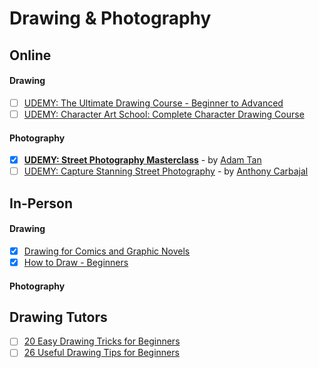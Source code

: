 # Drawing & Photography

## Online 
#### Drawing
- [ ] [UDEMY: The Ultimate Drawing Course - Beginner to Advanced](https://www.udemy.com/course/the-ultimate-drawing-course-beginner-to-advanced/)
- [ ] [UDEMY: Character Art School: Complete Character Drawing Course](https://www.udemy.com/course/character-art-school-complete-character-drawing/)

#### Photography
- [x] [**UDEMY: Street Photography Masterclass**](https://www.udemy.com/course/street-photography-masterclass/) - by [Adam Tan](https://www.adamtanphotography.com)
- [ ] [UDEMY: Capture Stanning Street Photography](https://www.udemy.com/course/photography-with-anthony-carbajal/) - by [Anthony Carbajal](https://www.anthonycarbajal.com)

## In-Person
#### Drawing
- [x] [Drawing for Comics and Graphic Novels](https://www.city-academy.com/drawing-for-comics-and-graphic-novels)
- [x] [How to Draw - Beginners](https://www.city-academy.com/how-to-draw-beginners)

#### Photography


## Drawing Tutors

- [ ] [20 Easy Drawing Tricks for Beginners](https://www.youtube.com/watch?v=IRuBHMdNBS8)
- [ ] [26 Useful Drawing Tips for Beginners](https://www.youtube.com/watch?v=W7texgGDaRs)
